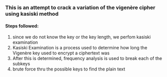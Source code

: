 ### This is an attempt to crack a variation of the vigenère cipher using kasiski method
#### Steps followed:
1. since we do not know the key or the key length, we perfom kasiski examination
2. Kasiski Examination is a process used to determine how long the Vigenère key used to encrypt a ciphertext was
3. After this is determined, frequency analysis is used to break each of the subkeys
4. brute force thru the possible keys to find the plain text